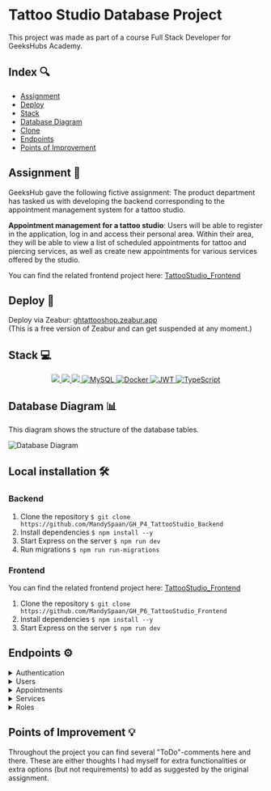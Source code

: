 # Tattoo Studio Database Project

This project was made as part of a course Full Stack Developer for GeeksHubs Academy.

## Index 🔍

- [Assignment](#assignment-)
- [Deploy](#deploy)
- [Stack](#stack)
- [Database Diagram](#database-diagram)
- [Clone](#clone)
- [Endpoints](#endpoints)
- [Points of Improvement](#points-of-improvement)

## Assignment 📝

GeeksHub gave the following fictive assignment: The product department has tasked us with developing the backend
corresponding to the appointment management system for a tattoo studio.

**Appointment management for a tattoo studio**: Users will be able to register in the application, log in and access their personal area. Within their area, they will be able to view a list of scheduled appointments for tattoo and piercing services, as well as create new appointments for various services offered by the studio.

You can find the related frontend project here: [TattooStudio_Frontend](https://github.com/MandySpaan/TattooStudio_Frontend)

## Deploy 💫

Deploy via Zeabur: [ghtattooshop.zeabur.app](https://ghtattooshop.zeabur.app/) <br>
(This is a free version of Zeabur and can get suspended at any moment.)

## Stack 💻

<div align="center">
<a href="https://www.typescriptlang.org/">
    <img src= "https://img.shields.io/badge/typescript-%23007ACC.svg?style=for-the-badge&logo=typescript&logoColor=white"/>
</a>
<a href="https://www.expressjs.com/">
    <img src= "https://img.shields.io/badge/express.js-%23404d59.svg?style=for-the-badge&logo=express&logoColor=%2361DAFB"/>
</a>
<a href="https://nodejs.org/es/">
    <img src= "https://img.shields.io/badge/node.js-026E00?style=for-the-badge&logo=node.js&logoColor=white"/>
</a>
<a href="">
    <img src="https://img.shields.io/badge/MySQL-4479A1?style=for-the-badge&logo=mysql&logoColor=white" alt="MySQL" />
</a>
<a href="">
<img src="https://img.shields.io/badge/Docker-2496ED?style=for-the-badge&logo=docker&logoColor=white" alt="Docker" />
</a>
<a href="">
    <img src="https://img.shields.io/badge/JWT-000000?style=for-the-badge&logo=jsonwebtokens&logoColor=white" alt="JWT" />
</a>
<a href="">
    <img src="https://img.shields.io/badge/bcrypt-3178C6?style=for-the-badge&" alt="TypeScript" />
</a>
 </div>

## Database Diagram 📊

This diagram shows the structure of the database tables.

![Database Diagram](./img/db-diagram.png)

## Local installation 🛠️

### Backend

1. Clone the repository
   `$ git clone https://github.com/MandySpaan/GH_P4_TattooStudio_Backend`
2. Install dependencies
   `$ npm install --y`
3. Start Express on the server
   `$ npm run dev`
4. Run migrations
   `$ npm run run-migrations`

### Frontend

You can find the related frontend project here: [TattooStudio_Frontend](https://github.com/MandySpaan/TattooStudio_Frontend)

1. Clone the repository
   `$ git clone https://github.com/MandySpaan/GH_P6_TattooStudio_Frontend`
2. Install dependencies
   `$ npm install --y`
3. Start Express on the server
   `$ npm run dev`

## Endpoints ⚙️

<details>
<summary>Authentication</summary>

- AUTH

  - REGISTER

          POST http://localhost:4000/api/auth/register

    body:

    ```js
        {
            "email": "yourmail@mail.com",
            "password": "123456789"
        }
    ```

  - LOGIN

          POST http://localhost:4000/api/auth/login

    body:

    ```js
        {
            "email": "yourmail@mail.com",
            "password": "123456789"
        }
    ```

      </details>
      <details>

<summary>Users</summary>

- USERS

      - GET ALL USERS (ONLY FOR ADMINS)

              GET http://localhost:4000/api/users

          auth:
          ```
          your token

          ```

       - SHOW USER PROFILE

              GET http://localhost:4000/api/users/profile

          auth:
          ```
          your token

          ```

      - CHANGE PROFILE INFO

              PUT http://localhost:4000/api/users/profile/change

          auth:
          ```
          your token

          ```
          body:
          ``` js
              {
                  info you want to change goes here
              }
          ```

      - PROFILE FILTERED BY EMAIL

              GET http://localhost:4000/api/users/:email

          auth:
          ```
          your token
          ```
          body:
          ``` js
               {
                  "email": "the users email you want to find goes here"
               }
          ```

      - DELETE USER BY ID

              GET http://localhost:4000/api/users/:id

          auth:
          ```
          your token
          ```
          body:
          ``` js
               {
                  "id": "the ID of the user you want to delete goes here"
               }
          ```

</details>

<details>

<summary>Appointments</summary>

- APPOINTMENTS

      - CREATE APPOINTMENT

              POST http://localhost:4000/api/appointments/create

          auth:
          ```
          your token
          ```
          body:
          ``` js
              {
                  "appointment_date": "2024/01/01",
                  "service_id": 2
              }
          ```

      - CHANGE APPOINTMENT

              PUT http://localhost:4000/api/appointments/change

          auth:
          ```
          your token
          ```
          body:
          ``` js
              {
                  "id": your appointment id,
                  "infotochange": value
              }
          ```

          - FIND APPOINTMENT BY ID

              GET http://localhost:4000/api/appointments/:id

          auth:
          ```
          your token
          ```
          body:
          ``` js
              {
                  "id": 1
              }
          ```

          - SHOW USER APPOINTMENTS

              GET http://localhost:4000/api/appointments/scheduled

          auth:
          ```
          your token
          ```

          - DELETE APPOINTMENT

              DELETE http://localhost:4000/api/appointments/delete

          auth:
          ```
          your token
          ```
          body:
          ``` js
              {
                  "id": 1
              }
          ```

  </details>

<details>

<summary> Services </summary>

- SERVICES

  - CREATE SERVICE (only for admins)
    POST http://localhost:4000/api/services

        auth:
        ```
        your token
        ```
        body:
        ``` js
            {
                "service_name": "Name",
                "description": "blablabla.com"
            }
        ```

    - SEE ALL SERVICES

            GET http://localhost:4000/api/services

      auth:

      ```
      your token
      ```

    - UPDATE SERVICE (only for admins)

            PUT http://localhost:4000/api/services/:id

      auth:

      ```
      your token
      ```

      body:

      ```js
          {
              "id": 2,
              "description": "blablabla.com"
          }
      ```

    - DELETE SERVICE BY ID

           GET http://localhost:4000/api/services/:id

      auth:

      ```
      your token
      ```

      body:

      ```js
          {
              "id": 1
          }
      ```

  </details>

<details>

<summary> Roles </summary>

- ROLES

  - SEE ALL ROLES (only for admins!)

            GET http://localhost:4000/api/roles

        auth:
        ```
        your token
        ```

  - CREATE ROLE (only for admins)
    POST http://localhost:4000/api/roles/create

        auth:
        ```
        your token
        ```
        body:
        ``` js
            {
                "id": 1,
                "name": "hokage"
            }
        ```

    - UPDATE ROLE (only for admins)

            PUT http://localhost:4000/api/roles/update/:id

      auth:

      ```
      your token
      ```

      body:

      ```js
          {
              "id": 2,
              "infotoupdate": "blablabla"
          }
      ```

    - DELETE ROLE

           DELETE http://localhost:4000/api/roles/delete

      auth:

      ```
      your token
      ```

      body:

      ```js
          {
              "name": superAdmin
          }
      ```

  </details>

## Points of Improvement 💡

Throughout the project you can find several "ToDo"-comments here and there. These are either thoughts I had myself for extra functionalities or extra options (but not requirements) to add as suggested by the original assignment.
